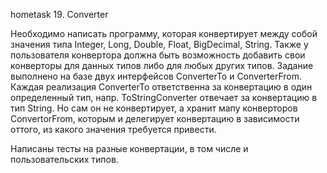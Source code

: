 hometask 19. Converter

Необходимо написать программу, которая конвертирует между собой значения типа Integer, Long, Double, Float, BigDecimal, String.
Также у пользователя конвертора должна быть возможность добавить свои конверторы для данных типов либо для любых других типов.
Задание выполнено на базе двух интерфейсов ConverterTo и ConverterFrom. Каждая реализация ConverterTo ответственна за конвертацию
в один определенный тип, напр. ToStringConverter отвечает за конвертацию в тип String. Но сам он не конвертирует, а хранит мапу
конверторов ConvertorFrom, которым и делегирует конвертацию в зависимости оттого, из какого значения требуется привести.

Написаны тесты на разные конвертации, в том числе и пользовательских типов.
